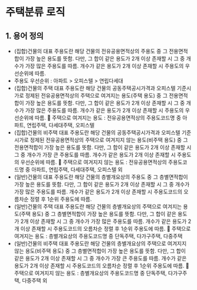 # 주택분류 로직
## 1. 용어 정의
-	(집합)건물의 대표 주용도란 해당 건물의 전유공용면적상의 주용도 중 그 전용면적합이 가장 높은 용도를 뜻함. 다만, 그 합이 같은 용도가 2개 이상 존재할 시 그 중 개수가 가장 많은 주용도를 따름. 개수가 같은 용도가 2개 이상 존재할 시 주용도의 우선순위에 따름.
  - 주용도 우선순위 : 아파트 > 오피스텔 > 연립다세대
-	(집합)건물의 주택 대표 주용도란 해당 건물의 공동주택공시가격과 오피스텔 기준시가로 정제된 전유공용면적상의 주택으로 여겨지는 용도(주택 용도) 중 그 전용면적합이 가장 높은 용도를 뜻함. 다만, 그 합이 같은 용도가 2개 이상 존재할 시 그 중 개수가 가장 많은 주용도를 따름. 개수가 같은 용도가 2개 이상 존재할 시 주용도의 우선순위에 따름.
	주택으로 여겨지는 용도 : 전유공용면적상의 주용도코드명 중 아파트, 연립주택, 다세대주택, 오피스텔
-	(집합)건물의 비주택 대표 주용도란 해당 건물의 공동주택공시가격과 오피스텔 기준시가로 정제된 전유공용면적상의 주택으로 여겨지지 않는 용도(비주택 용도) 중 그 전용면적합이 가장 높은 용도를 뜻함. 다만, 그 합이 같은 용도가 2개 이상 존재할 시 그 중 개수가 가장 큰 주용도를 따름. 개수가 같은 용도가 2개 이상 존재할 시 주용도의 우선순위에 따름.
	주택으로 여겨지지 않는 용도 : 전유공용면적상의 주용도코드명 중 아파트, 연립주택, 다세대주택, 오피스텔 외
-	(일반)건물의 대표 주용도란 해당 건물의 층별개요상의 주용도 중 그 층별면적합이 가장 높은 용도를 뜻함. 다만, 그 합이 같은 용도가 2개 이상 존재할 시 그 중 개수가 가장 많은 주용도를 따름. 개수가 같은 용도가 2개 이상 존재할 시 주용도코드의 오름차순 정렬 후 1순위 주용도에 따름.
-	(일반)건물의 주택 대표 주용도란 해당 건물의 층별개요상의 주택으로 여겨지는 용도(주택 용도) 중 그 층별면적합이 가장 높은 용도를 뜻함. 다만, 그 합이 같은 용도가 2개 이상 존재할 시 그 중 개수가 가장 많은 주용도를 따름. 개수가 같은 용도가 2개 이상 존재할 시 주용도코드의 오름차순 정렬 후 1순위 주용도에 따름.
	주택으로 여겨지는 용도 : 층별개요상의 주용도코드명 중 단독주택, 다가구주택, 다중주택
-	(일반)건물의 비주택 대표 주용도란 해당 건물의 층별개요상의 주택으로 여겨지지 않는 용도(비주택 용도) 중 그 층별면적합이 가장 높은 용도를 뜻함. 다만, 그 합이 같은 용도가 2개 이상 존재할 시 그 중 개수가 가장 큰 주용도를 따름. 개수가 같은 용도가 2개 이상 존재할 시 주용도코드의 오름차순 정렬 후 1순위 주용도에 따름.
	주택으로 여겨지지 않는 용도 : 층별개요상의 주용도코드명 중 단독주택, 다가구주택, 다중주택 외
